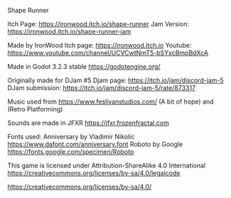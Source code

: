 Shape Runner

Itch Page: https://ironwood.itch.io/shape-runner
Jam Version: https://ironwood.itch.io/shape-runner-jam

Made by IronWood
Itch page: https://ironwood.itch.io
Youtube: https://www.youtube.com/channel/UCVCwtNmT5-bSYxcBmpBdXcA

Made in Godot 3.2.3 stable
https://godotengine.org/

Originally made for DJam #5
Djam page: https://itch.io/jam/discord-jam-5
DJam submission: https://itch.io/jam/discord-jam-5/rate/873317

Music used from https://www.fesliyanstudios.com/ (A bit of hope) and (Retro Platforming)

Sounds are made in JFXR https://jfxr.frozenfractal.com

Fonts used:
Anniversary by Vladimir Nikolic https://www.dafont.com/anniversary.font
Roboto by Google https://fonts.google.com/specimen/Roboto


This game is licensed under Attribution-ShareAlike 4.0 International
https://creativecommons.org/licenses/by-sa/4.0/legalcode

https://creativecommons.org/licenses/by-sa/4.0/




